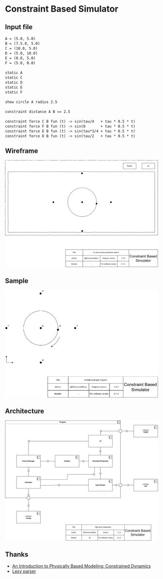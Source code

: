 # Constraint Based Simulator

## Input file

```
A = (5.0, 5.0)
B = (7.5.0, 5.0)
C = (10.0, 5.0)
D = (5.0, 10.0)
E = (0.0, 5.0)
F = (5.0, 0.0)

static A
static C
static D
static E
static F

show circle A radius 2.5

constraint distance A B == 2.5

constraint force C B fun (t) -> sin(tau/4   + tau * 0.5 * t)
constraint force F B fun (t) -> sin(0       + tau * 0.5 * t)
constraint force E B fun (t) -> sin(tau*3/4 + tau * 0.5 * t)
constraint force D B fun (t) -> sin(tau/2   + tau * 0.5 * t)
```

## Wireframe

<img src="./design/drawings/main window wireframe.png"/>

## Sample

<img src="./design/diagrams/sample-diagram.png"/>

## Architecture

<img src="./design/diagrams/component/high level components.png"/>

## Thanks

- [An Introduction to Physically Based Modeling: Constrained Dynamics](https://www.cs.cmu.edu/~baraff/pbm/constraints.pdf)
- [Lexy parser](https://github.com/foonathan/lexy)